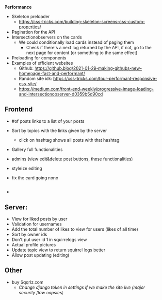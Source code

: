 **Performance**

-   Skeleton preloader
    -   https://css-tricks.com/building-skeleton-screens-css-custom-properties/
-   Pagination for the API
-   Intersectionobservers on the cards
    -   We could conditionally load cards instead of paging them
        -   Check if there's a next log returned by the API, if not, go to the next page for content (or something to the same effect)
-   Preloading for components
-   Examples of efficient websites
    -   Github: https://github.blog/2021-01-29-making-githubs-new-homepage-fast-and-performant/
    -   Random site idk: https://css-tricks.com/tour-performant-responsive-css-site/
    -   https://medium.com/front-end-weekly/progressive-image-loading-and-intersectionobserver-d0359b5d90cd

## **Frontend**

-   #of posts links to a list of your posts
-   Sort by topics with the links given by the server

    -   click on hashtag shows all posts with that hashtag

-   Gallery full functionalities
-   admins (view edit&delete post buttons, those functionalities)

-   styleize editing
-   fix the card going nono
-   ##

## **Server:**

-   View for liked posts by user
-   Validation for usernames
-   Add the total number of likes to view for users (likes of all time)
-   Sort by owner ids
-   Don't put user id 1 in squirrelogs view
-   Actual profile pictures
-   Update topic view to return squirrel logs better
-   Allow post updating (editing)

## **Other**

-   buy Sqqrlz.com
    -   _Change django token in settings if we make the site live (major security flaw oopsies)_
